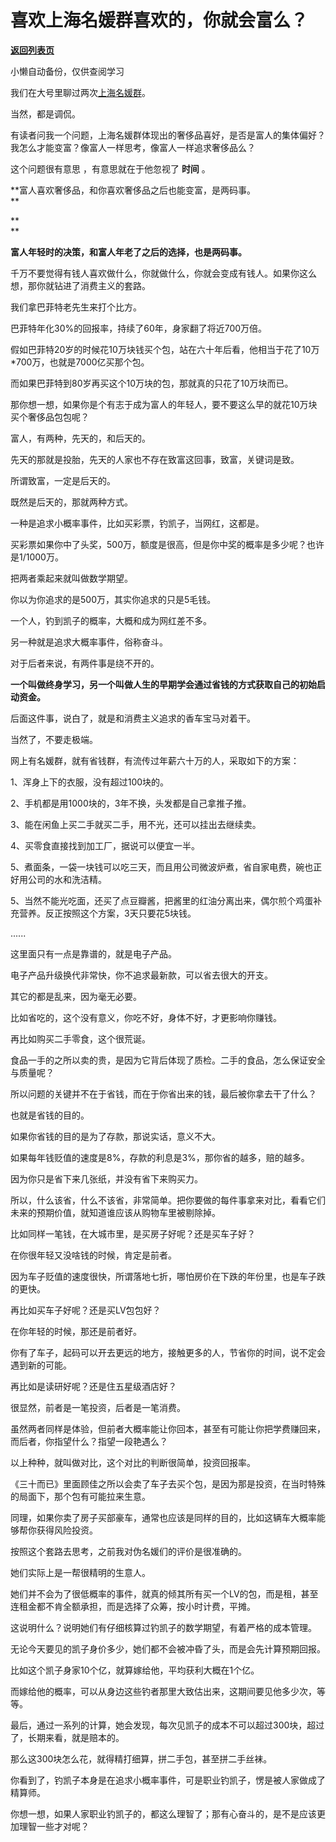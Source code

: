 # 喜欢上海名媛群喜欢的，你就会富么？

[**返回列表页**](/gzh/记忆承载3)

小懒自动备份，仅供查阅学习

我们在大号里聊过两次[上海名媛群](https://mp.weixin.qq.com/s?__biz=MzU0MjYwNDU2Mw==&mid=2247492775&idx=1&sn=6e29779f3f5aaf836d6ac599d5123aeb&chksm=fb1a88dbcc6d01cdf5d41efc9db70d58c89d8ea3f48ad21eaf28032fe37fffccf7a00746afe1&token=257554502&lang=zh_CN&scene=21#wechat_redirect)。  

  

当然，都是调侃。

  

有读者问我一个问题，上海名媛群体现出的奢侈品喜好，是否是富人的集体偏好？我怎么才能变富？像富人一样思考，像富人一样追求奢侈品么？  

  

这个问题很有意思 ，有意思就在于他忽视了 **时间** 。

  

 **富人喜欢奢侈品，和你喜欢奢侈品之后也能变富，是两码事。  
**

 **  
**

 **富人年轻时的决策，和富人年老了之后的选择，也是两码事。**

  

千万不要觉得有钱人喜欢做什么，你就做什么，你就会变成有钱人。如果你这么想，那你就钻进了消费主义的套路。  

  

我们拿巴菲特老先生来打个比方。  

  

巴菲特年化30%的回报率，持续了60年，身家翻了将近700万倍。  

  

假如巴菲特20岁的时候花10万块钱买个包，站在六十年后看，他相当于花了10万*700万，也就是7000亿买那个包。  

  

而如果巴菲特到80岁再买这个10万块的包，那就真的只花了10万块而已。

  

那你想一想，如果你是个有志于成为富人的年轻人，要不要这么早的就花10万块买个奢侈品包包呢？  

  

富人，有两种，先天的，和后天的。

  

先天的那就是投胎，先天的人家也不存在致富这回事，致富，关键词是致。

  

所谓致富，一定是后天的。

  

既然是后天的，那就两种方式。

  

一种是追求小概率事件，比如买彩票，钓凯子，当网红，这都是。  

  

买彩票如果你中了头奖，500万，额度是很高，但是你中奖的概率是多少呢？也许是1/1000万。  

  

把两者乘起来就叫做数学期望。

  

你以为你追求的是500万，其实你追求的只是5毛钱。

  

一个人，钓到凯子的概率，大概和成为网红差不多。  

  

另一种就是追求大概率事件，俗称奋斗。  

  

对于后者来说，有两件事是绕不开的。  

  

 **一个叫做终身学习，另一个叫做人生的早期学会通过省钱的方式获取自己的初始启动资金。**

  

后面这件事，说白了，就是和消费主义追求的香车宝马对着干。  

  

当然了，不要走极端。  

  

网上有名媛群，就有省钱群，有流传过年薪六十万的人，采取如下的方案：  

  

1、浑身上下的衣服，没有超过100块的。

2、手机都是用1000块的，3年不换，头发都是自己拿推子推。

3、能在闲鱼上买二手就买二手，用不光，还可以挂出去继续卖。

4、买零食直接找到加工厂，据说可以便宜一半。

5、煮面条，一袋一块钱可以吃三天，而且用公司微波炉煮，省自家电费，碗也正好用公司的水和洗洁精。

5、当然不能光吃面，还买了点豆瓣酱，把酱里的红油分离出来，偶尔煎个鸡蛋补充营养。反正按照这个方案，3天只要花5块钱。

......

  

这里面只有一点是靠谱的，就是电子产品。  

  

电子产品升级换代非常快，你不追求最新款，可以省去很大的开支。

  

其它的都是乱来，因为毫无必要。

  

比如省吃的，这个没有意义，你吃不好，身体不好，才更影响你赚钱。  

  

再比如购买二手零食，这个很荒诞。

  

食品一手的之所以卖的贵，是因为它背后体现了质检。二手的食品，怎么保证安全与质量呢？  

  

所以问题的关键并不在于省钱，而在于你省出来的钱，最后被你拿去干了什么？

  

也就是省钱的目的。  

  

如果你省钱的目的是为了存款，那说实话，意义不大。  

  

如果每年钱贬值的速度是8%，存款的利息是3%，那你省的越多，赔的越多。  

  

因为你只是省下来几张纸，并没有省下来购买力。

  

所以，什么该省，什么不该省，非常简单。把你要做的每件事拿来对比，看看它们未来的预期价值，就知道谁应该从购物车里被剔除掉。

  

比如同样一笔钱，在大城市里，是买房子好呢？还是买车子好？

  

在你很年轻又没啥钱的时候，肯定是前者。  

  

因为车子贬值的速度很快，所谓落地七折，哪怕房价在下跌的年份里，也是车子跌的更快。  

  

再比如买车子好呢？还是买LV包包好？  

  

在你年轻的时候，那还是前者好。

  

你有了车子，起码可以开去更远的地方，接触更多的人，节省你的时间，说不定会遇到新的可能。  

  

再比如是读研好呢？还是住五星级酒店好？  

  

很显然，前者是一笔投资，后者是一笔消费。  

  

虽然两者同样是体验，但前者大概率能让你回本，甚至有可能让你把学费赚回来，而后者，你指望什么？指望一段艳遇么？  

  

以上种种，就叫做对比，这个对比的判断很简单，投资回报率。  

  

《三十而已》里面顾佳之所以会卖了车子去买个包，是因为那是投资，在当时特殊的局面下，那个包有可能拉来生意。

  

同理，如果你卖了房子买部豪车，通常也应该是同样的目的，比如这辆车大概率能够帮你获得风险投资。  

  

按照这个套路去思考，之前我对伪名媛们的评价是很准确的。

  

她们实际上是一帮很精明的生意人。

  

她们并不会为了很低概率的事件，就真的倾其所有买一个LV的包，而是租，甚至连租金都不肯全额承担，而是选择了众筹，按小时计费，平摊。

  

这说明什么？说明她们有仔细核算过钓凯子的数学期望，有着严格的成本管理。

  

无论今天要见的凯子身价多少，她们都不会被冲昏了头，而是会先计算预期回报。

  

比如这个凯子身家10个亿，就算嫁给他，平均获利大概在1个亿。

  

而嫁给他的概率，可以从身边这些钓者那里大致估出来，这期间要见他多少次，等等。

  

最后，通过一系列的计算，她会发现，每次见凯子的成本不可以超过300块，超过了，长期来看，就是赔本的。

  

那么这300块怎么花，就得精打细算，拼二手包，甚至拼二手丝袜。  

  

你看到了，钓凯子本身是在追求小概率事件，可是职业钓凯子，愣是被人家做成了精算师。

  

你想一想，如果人家职业钓凯子的，都这么理智了；那有心奋斗的，是不是应该更加理智一些才对呢？

